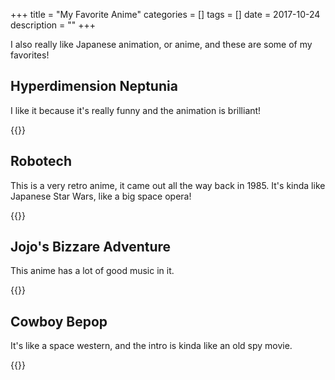 +++
title = "My Favorite Anime"
categories = []
tags = []
date = 2017-10-24
description = ""
+++

I also really like Japanese animation, or anime, and these are some of my favorites!

## Hyperdimension Neptunia

I like it because it's really funny and the animation is brilliant! 

{{<youtube Np2QJ9ZoWn4>}}

## Robotech

This is a very retro anime, it came out all the way back in 1985. 
It's kinda like Japanese Star Wars, like a big space opera!

{{<youtube _v3ffOZL3_E>}}

## Jojo's Bizzare Adventure

This anime has a lot of good music in it.

{{<youtube cKr46XveL6w>}}

## Cowboy Bepop

It's like a space western, and the intro is kinda like an old spy movie. 

{{<youtube qqvsUs-iQvg>}} 